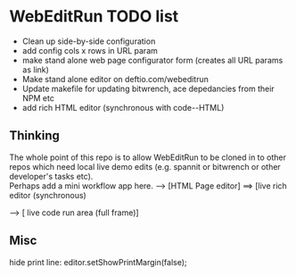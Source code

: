 # WebEditRun TODO list

* Clean up side-by-side configuration
* add config cols x rows in URL param
* make stand alone web page configurator form  (creates all URL params as link)
* Make stand alone editor on deftio.com/webeditrun
* Update makefile for updating bitwrench, ace depedancies from their NPM etc
* add rich HTML editor (synchronous with code--HTML)



## Thinking
The whole point of this repo is to allow WebEditRun to be cloned in to other repos which need local live demo edits (e.g. spannit or bitwrench or other developer's tasks etc).  
Perhaps add a mini workflow app here.
--> [HTML Page editor] ==> [live rich editor (synchronous)

--> [ live code run area (full frame)]


## Misc
hide print line:
editor.setShowPrintMargin(false);

